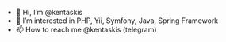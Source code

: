 - 👋 Hi, I’m @kentaskis
- 👀 I’m interested in PHP, Yii, Symfony, Java, Spring Framework
- 📫 How to reach me @kentaskis (telegram)

<!---
kentaskis/kentaskis is a ✨ special ✨ repository because its `README.md` (this file) appears on your GitHub profile.
You can click the Preview link to take a look at your changes.
--->
